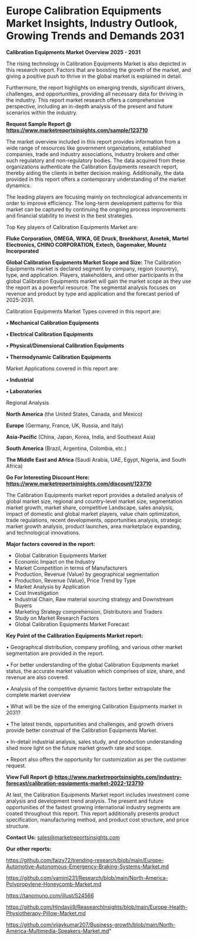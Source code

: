 # Europe Calibration Equipments Market Insights, Industry Outlook, Growing Trends and Demands 2031

<Strong> Calibration Equipments Market Overview 2025 - 2031</strong>

The rising technology in Calibration Equipments Market is also depicted in this research report. Factors that are boosting the growth of the market, and giving a positive push to thrive in the global market is explained in detail.

Furthermore, the report highlights on emerging trends, significant drivers, challenges, and opportunities, providing all necessary data for thriving in the industry. This report market research offers a comprehensive perspective, including an in-depth analysis of the present and future scenarios within the industry.

<strong>Request Sample Report @ <a href=https://www.marketreportsinsights.com/sample/123710>https://www.marketreportsinsights.com/sample/123710</a></strong>

The market overview included in this report provides information from a wide range of resources like government organizations, established companies, trade and industry associations, industry brokers and other such regulatory and non-regulatory bodies. The data acquired from these organizations authenticate the Calibration Equipments research report, thereby aiding the clients in better decision making. Additionally, the data provided in this report offers a contemporary understanding of the market dynamics.

The leading players are focusing mainly on technological advancements in order to improve efficiency. The long-term development patterns for this market can be captured by continuing the ongoing process improvements and financial stability to invest in the best strategies.

Top Key players of Calibration Equipments Market are:

<strong>Fluke Corporation, OMEGA, WIKA, GE Druck, Bronkhorst, Ametek, Martel Electronics, CHINO CORPORATION, Extech, Gagemaker, Mountz Incorporated</strong>

<strong><b>Global Calibration Equipments Market Scope and Size:</b></strong>
The Calibration Equipments market is declared segment by company, region (country), type, and application. Players, stakeholders, and other participants in the global Calibration Equipments market will gain the market scope as they use the report as a powerful resource. The segmental analysis focuses on revenue and product by type and application and the forecast period of 2025-2031.

Calibration Equipments Market Types covered in this report are:

<strong>• Mechanical Calibration Equipments

• Electrical Calibration Equipments

• Physical/Dimensional Calibration Equipments

• Thermodynamic Calibration Equipments</strong>

Market Applications covered in this report are:

<strong>• Industrial

• Laboratories</strong> 

Regional Analysis

<strong>North America</strong> (the United States, Canada, and Mexico)

<strong>Europe</strong> (Germany, France, UK, Russia, and Italy)

<strong>Asia-Pacific</strong> (China, Japan, Korea, India, and Southeast Asia)

<strong>South America</strong> (Brazil, Argentina, Colombia, etc.)

<strong>The Middle East and Africa</strong> (Saudi Arabia, UAE, Egypt, Nigeria, and South Africa)

<strong>Go For Interesting Discount Here: <a href=https://www.marketreportsinsights.com/discount/123710>https://www.marketreportsinsights.com/discount/123710</a></strong>

The Calibration Equipments market report provides a detailed analysis of global market size, regional and country-level market size, segmentation market growth, market share, competitive Landscape, sales analysis, impact of domestic and global market players, value chain optimization, trade regulations, recent developments, opportunities analysis, strategic market growth analysis, product launches, area marketplace expanding, and technological innovations.

<strong><b>Major factors covered in the report:</b></strong>
<ul>
  <li>Global Calibration Equipments Market </li>
  <li>Economic Impact on the Industry</li>
  <li>Market Competition in terms of Manufacturers</li>
  <li>Production, Revenue (Value) by geographical segmentation</li>
  <li>Production, Revenue (Value), Price Trend by Type</li>
  <li>Market Analysis by Application</li>
  <li>Cost Investigation</li>
  <li>Industrial Chain, Raw material sourcing strategy and Downstream Buyers</li>
  <li>Marketing Strategy comprehension, Distributors and Traders</li>
  <li>Study on Market Research Factors</li>
  <li>Global Calibration Equipments Market Forecast</li>
</ul>

<strong><b>Key Point of the Calibration Equipments Market report:</b></strong>

• Geographical distribution, company profiling, and various other market segmentation are provided in the report.

• For better understanding of the global Calibration Equipments market status, the accurate market valuation which comprises of size, share, and revenue are also covered.

• Analysis of the competitive dynamic factors better extrapolate the complete market overview

• What will be the size of the emerging Calibration Equipments market in 2031?

• The latest trends, opportunities and challenges, and growth drivers provide better construal of the Calibration Equipments Market.

• In-detail industrial analysis, sales study, and production understanding shed more light on the future market growth rate and scope.

• Report also offers the opportunity for customization as per the customer request.

<strong><b>View Full Report @ <a href=https://www.marketreportsinsights.com/industry-forecast/calibration-equipments-market-2022-123710>https://www.marketreportsinsights.com/industry-forecast/calibration-equipments-market-2022-123710</a></b></strong>


At last, the Calibration Equipments Market report includes investment come analysis and development trend analysis. The present and future opportunities of the fastest growing international industry segments are coated throughout this report. This report additionally presents product specification, manufacturing method, and product cost structure, and price structure.

<strong>Contact Us:</strong>
sales@marketreportsinsights.com

<strong>Our other reports:</strong>

<a href=https://github.com/faizy72/trending-research/blob/main/Europe-Automotive-Autonomous-Emergency-Braking-Systems-Market.md>https://github.com/faizy72/trending-research/blob/main/Europe-Automotive-Autonomous-Emergency-Braking-Systems-Market.md</a>

<a href=https://github.com/yamini231/Research/blob/main/North-America-Polypropylene-Honeycomb-Market.md>https://github.com/yamini231/Research/blob/main/North-America-Polypropylene-Honeycomb-Market.md</a>

<a href=https://tanomuno.com/illust/524566>https://tanomuno.com/illust/524566</a>

<a href=https://github.com/Hindavii9/ReasearchInsights/blob/main/Europe-Health-Physiotherapy-Pillow-Market.md>https://github.com/Hindavii9/ReasearchInsights/blob/main/Europe-Health-Physiotherapy-Pillow-Market.md</a>

<a href=https://github.com/vijaykumar207/Business-growth/blob/main/North-America-Multimedia-Speakers-Market.md>https://github.com/vijaykumar207/Business-growth/blob/main/North-America-Multimedia-Speakers-Market.md</a>"
